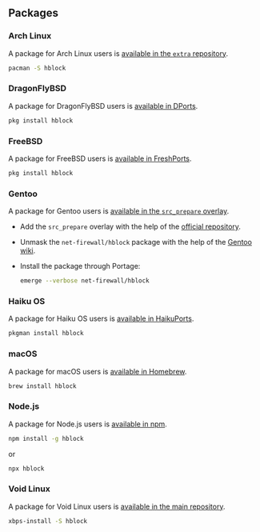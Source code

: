## Packages

### Arch Linux

A package for Arch Linux users is [available in the `extra` repository](https://archlinux.org/packages/extra/any/hblock/).

```sh
pacman -S hblock
```

### DragonFlyBSD

A package for DragonFlyBSD users is [available in DPorts](https://github.com/DragonFlyBSD/DPorts/tree/master/net/hblock/).

```sh
pkg install hblock
```

### FreeBSD

A package for FreeBSD users is [available in FreshPorts](https://www.freshports.org/net/hblock/).

```sh
pkg install hblock
```

### Gentoo

A package for Gentoo users is [available in the `src_prepare` overlay](https://gitlab.com/src_prepare/src_prepare-overlay/-/tree/master/net-firewall/hblock/).

 * Add the `src_prepare` overlay with the help of the [official repository](https://gitlab.com/src_prepare/src_prepare-overlay#adding-the-overlay).
 * Unmask the `net-firewall/hblock` package with the help of the [Gentoo wiki](https://wiki.gentoo.org/wiki/Knowledge_Base:Unmasking_a_package).
 * Install the package through Portage:

   ```sh
   emerge --verbose net-firewall/hblock
   ```

### Haiku OS

A package for Haiku OS users is [available in HaikuPorts](https://github.com/haikuports/haikuports/tree/master/net-firewall/hblock).

```sh
pkgman install hblock
```

### macOS

A package for macOS users is [available in Homebrew](https://formulae.brew.sh/formula/hblock).

```sh
brew install hblock
```

### Node.js

A package for Node.js users is [available in npm](https://www.npmjs.com/package/hblock).

```sh
npm install -g hblock
```
or
```sh
npx hblock
```

### Void Linux

A package for Void Linux users is [available in the main repository](https://github.com/void-linux/void-packages/tree/master/srcpkgs/hblock).

```sh
xbps-install -S hblock
```
